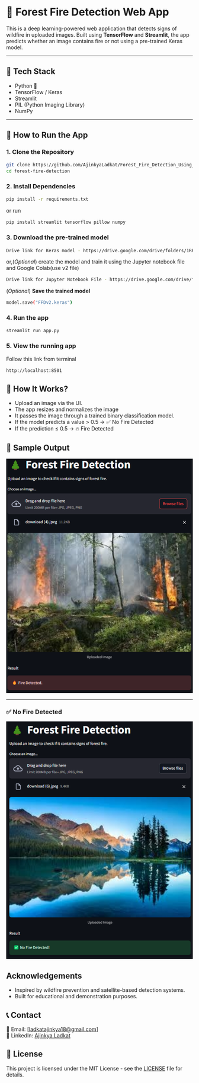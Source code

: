 # 🌲 Forest Fire Detection Web App

This is a deep learning-powered web application that detects signs of wildfire in uploaded images. Built using **TensorFlow** and **Streamlit**, the app predicts whether an image contains fire or not using a pre-trained Keras model.

---

## 🔧 Tech Stack

- Python 🐍
- TensorFlow / Keras
- Streamlit
- PIL (Python Imaging Library)
- NumPy

---

## 🚀 How to Run the App

### 1. **Clone the Repository**

```bash
git clone https://github.com/AjinkyaLadkat/Forest_Fire_Detection_Using_DL.git
cd forest-fire-detection
```

### 2. **Install Dependencies**
```bash
pip install -r requirements.txt
```
or run 
```bash
pip install streamlit tensorflow pillow numpy
```

### 3. **Download the pre-trained model**
```bash
Drive link for Keras model - https://drive.google.com/drive/folders/1RPv3a1DYLTEwIJ08DuBr_z3yznls6oFC?usp=drive_link
```
or,(*Optional*) create the model and train it using the Jupyter notebook file and Google Colab(use v2 file)
```bash
Drive link for Jupyter Notebook File - https://drive.google.com/drive/folders/1GEEjrKLzNdZH2aW9zh3Ik8BeK1njUFt0?usp=drive_link
```
(*Optional*) **Save the trained model**
```bash
model.save("FFDv2.keras")
```

### 4. **Run the app**
```bash
streamlit run app.py
```

### 5. **View the running app**
Follow this link from terminal
```bash
http://localhost:8501
```

## 🔧 How It Works?

- Upload an image via the UI.
- The app resizes and normalizes the image
- It passes the image through a trained binary classification model.
- If the model predicts a value > 0.5 → ✅ No Fire Detected
- If the prediction ≤ 0.5 → 🔥 Fire Detected

## 📸 Sample Output

![Fire Detected](assets/fire.png)

 ---

### ✅ No Fire Detected
![No Fire Detected](assets/nofire.png)

##  Acknowledgements
- Inspired by wildfire prevention and satellite-based detection systems.
- Built for educational and demonstration purposes.

## 📞 Contact
📧 Email: [ladkatajinkya18@gmail.com]  
🔗 LinkedIn: [Ajinkya Ladkat](https//:www.linkedin.com/in/ajinkya-ladkat-b14a39273)


## 📝 License
This project is licensed under the MIT License - see the [LICENSE](LICENSE.txt) file for details.
